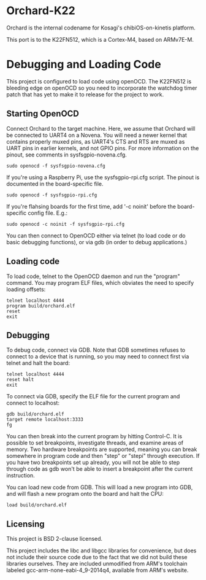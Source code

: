 Orchard-K22
======

Orchard is the internal codename for Kosagi's chibiOS-on-kinetis platform.

This port is to the K22FN512, which is a Cortex-M4, based on ARMv7E-M.


Debugging and Loading Code
==========================

This project is configured to load code using openOCD. The K22FN512 is bleeding
edge on openOCD so you need to incorporate the watchdog timer patch that has
yet to make it to release for the project to work. 

Starting OpenOCD
----------------

Connect Orchard to the target machine.  Here, we assume that Orchard will be
connected to UART4 on a Novena.  You will need a newer kernel that contains
properly muxed pins, as UART4's CTS and RTS are muxed as UART pins in earlier
kernels, and not GPIO pins.  For more information on the pinout, see
comments in sysfsgpio-novena.cfg.

    sudo openocd -f sysfsgpio-novena.cfg

If you're using a Raspberry Pi, use the sysfsgpio-rpi.cfg script.  The
pinout is documented in the board-specific file.

    sudo openocd -f sysfsgpio-rpi.cfg

If you're flahsing boards for the first time, add '-c noinit' before the
board-specific config file.  E.g.:

    sudo openocd -c noinit -f sysfsgpio-rpi.cfg

You can then connect to OpenOCD either via telnet (to load code or do basic
debugging functions), or via gdb (in order to debug applications.)


Loading code
------------

To load code, telnet to the OpenOCD daemon and run the "program" command.  You
may program ELF files, which obviates the need to specify loading offsets:

    telnet localhost 4444
    program build/orchard.elf
    reset
    exit


Debugging
---------

To debug code, connect via GDB.  Note that GDB sometimes refuses to connect
to a device that is running, so you may need to connect first via telnet
and halt the board:

    telnet localhost 4444
    reset halt
    exit

To connect via GDB, specify the ELF file for the current program and connect
to localhost:

    gdb build/orchard.elf
    target remote localhost:3333
    fg

You can then break into the current program by hitting Control-C.  It is
possible to set breakpoints, investigate threads, and examine areas
of memory.  Two hardware breakpoints are supported, meaning you can break
somewhere in program code and then "step" or "stepi" through execution.
If you have two breakpoints set up already, you will not be able to step
through code as gdb won't be able to insert a breakpoint after the current
instruction.

You can load new code from GDB.  This will load a new program into GDB, and
will flash a new program onto the board and halt the CPU:

    load build/orchard.elf


Licensing
---------

This project is BSD 2-clause licensed.

This project includes the libc and libgcc libraries for convenience, but does
not include their source code due to the fact that we did not build these
libraries ourselves.  They are included unmodified from ARM's toolchain
labeled gcc-arm-none-eabi-4_9-2014q4, available from ARM's website.
